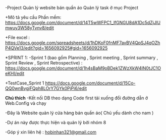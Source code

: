 -Project Quản lý website bán quần áo Quản lý task ở mục Project

+Mô tả yêu cầu Phần mềm:
https://docs.google.com/document/d/14T5wWFPC1_lfGNGU8dA1Dc5dZjJlUmwuy3W58yTvnv8/edit

+File excel : https://docs.google.com/spreadsheets/d/1hDKoF0fnMF7avBV4QpSJ4qOZhP4QVe13/edit?gid=1656092925#gid=1656092925

*SPRINT 1:
-Sprint 1 (bao gồm Planning , Sprint meeting , Sprint summary , Sprint Review , Sprint Retrospective) :
https://docs.google.com/document/d/1h4sBaM9oBDek1ZWzXkW4IN0tJC1OeKHI/edit

+TestCase_Sprint 1
https://docs.google.com/document/d/15Co-QQ0wnBvgjFQph8LOrY7GYk0PjPi6/edit

**Chú thích**
-Kết nối DB theo dạng Code first tải xuống đổi đường dẫn ở Web.Config và chạy

-Đây là Website quản lý cửa hàng bán quần áo( Chủ yếu dành cho nam )

-Dự án này được thực hiện và quản lý bởi nhóm 8 

-Góp ý xin liên hệ : hobinhan321@gmail.com 


